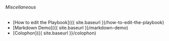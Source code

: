 ###### Miscellaneous

* [How to edit the Playbook]({{ site.baseurl }}/how-to-edit-the-playbook)
* [Markdown Demo]({{ site.baseurl }}/markdown-demo)
* [Colophon]({{ site.baseurl }}/colophon)